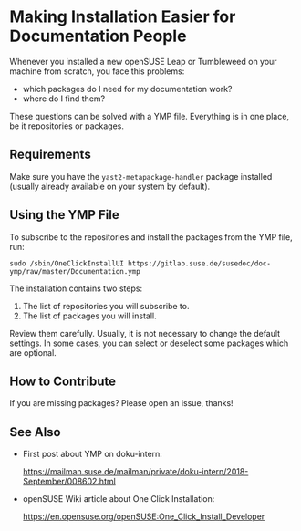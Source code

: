 # Making Installation Easier for Documentation People

Whenever you installed a new openSUSE Leap or Tumbleweed on your machine
from scratch, you face this problems:

* which packages do I need for my documentation work?
* where do I find them?

These questions can be solved with a YMP file. Everything is in one place,
be it repositories or packages.


## Requirements

Make sure you have the `yast2-metapackage-handler` package installed
(usually already available on your system by default).


## Using the YMP File

To subscribe to the repositories and install the packages from the YMP file,
run:

```
sudo /sbin/OneClickInstallUI https://gitlab.suse.de/susedoc/doc-ymp/raw/master/Documentation.ymp
```

The installation contains two steps:

1. The list of repositories you will subscribe to.
2. The list of packages you will install.

Review them carefully. Usually, it is not necessary to change the default
settings. In some cases, you can select or deselect some packages which are
optional.


## How to Contribute

If you are missing packages? Please open an issue, thanks!


## See Also

* First post about YMP on doku-intern:

  https://mailman.suse.de/mailman/private/doku-intern/2018-September/008602.html

* openSUSE Wiki article about One Click Installation:

  https://en.opensuse.org/openSUSE:One_Click_Install_Developer

